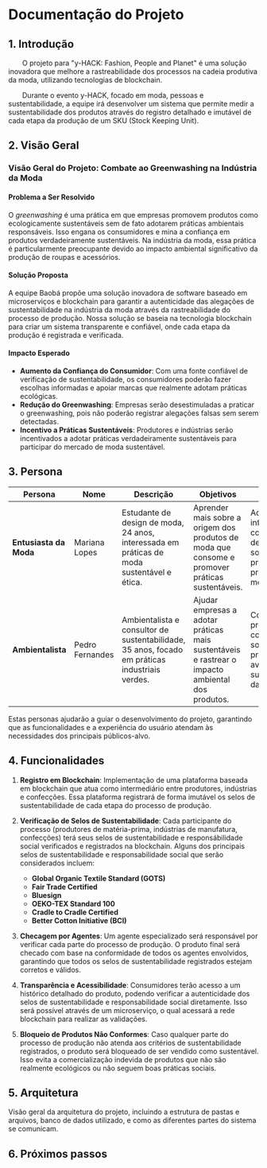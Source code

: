 # Documentação do Projeto

## 1. Introdução
&emsp;&emsp;O projeto para "y-HACK: Fashion, People and Planet" é uma solução inovadora que melhore a rastreabilidade dos processos na cadeia produtiva da moda, utilizando tecnologias de blockchain.

&emsp;&emsp;Durante o evento y-HACK, focado em moda, pessoas e sustentabilidade, a equipe irá desenvolver um sistema que permite medir a sustentabilidade dos produtos através do registro detalhado e imutável de cada etapa da produção de um SKU (Stock Keeping Unit).

## 2. Visão Geral
### Visão Geral do Projeto: Combate ao Greenwashing na Indústria da Moda

#### Problema a Ser Resolvido
O _greenwashing_ é uma prática em que empresas promovem produtos como ecologicamente sustentáveis sem de fato adotarem práticas ambientais responsáveis. Isso engana os consumidores e mina a confiança em produtos verdadeiramente sustentáveis. Na indústria da moda, essa prática é particularmente preocupante devido ao impacto ambiental significativo da produção de roupas e acessórios.

#### Solução Proposta
A equipe Baobá propõe uma solução inovadora de software baseado em microserviços e blockchain para garantir a autenticidade das alegações de sustentabilidade na indústria da moda através da rastreabilidade do processo de produção. Nossa solução se baseia na tecnologia blockchain para criar um sistema transparente e confiável, onde cada etapa da produção é registrada e verificada.

#### Impacto Esperado
- **Aumento da Confiança do Consumidor**: Com uma fonte confiável de verificação de sustentabilidade, os consumidores poderão fazer escolhas informadas e apoiar marcas que realmente adotam práticas ecológicas.
- **Redução do Greenwashing**: Empresas serão desestimuladas a praticar o greenwashing, pois não poderão registrar alegações falsas sem serem detectadas.
- **Incentivo a Práticas Sustentáveis**: Produtores e indústrias serão incentivados a adotar práticas verdadeiramente sustentáveis para participar do mercado de moda sustentável.



## 3. Persona

| **Persona**            | **Nome**            | **Descrição**                                                                                   | **Objetivos**                                                                                      | **Desafios**                                                                                                | **Necessidades**                                                                                               |
|------------------------|---------------------|-------------------------------------------------------------------------------------------------|----------------------------------------------------------------------------------------------------|--------------------------------------------------------------------------------------------------------------|----------------------------------------------------------------------------------------------------------------|
| **Entusiasta da Moda** | Mariana Lopes       | Estudante de design de moda, 24 anos, interessada em práticas de moda sustentável e ética.      | Aprender mais sobre a origem dos produtos de moda que consome e promover práticas sustentáveis.    | Acessar informações confiáveis e detalhadas sobre a cadeia produtiva dos produtos de moda.                   | Ferramentas que permitam a visualização fácil e detalhada da rastreabilidade e sustentabilidade dos produtos.  |
| **Ambientalista**      | Pedro Fernandes     | Ambientalista e consultor de sustentabilidade, 35 anos, focado em práticas industriais verdes. | Ajudar empresas a adotar práticas mais sustentáveis e rastrear o impacto ambiental dos produtos.  | Coletar dados precisos e confiáveis sobre a cadeia produtiva para avaliar a sustentabilidade das operações. | Acesso a dados completos e imutáveis sobre a produção e rastreamento de SKUs, integrados com relatórios e análises. |

Estas personas ajudarão a guiar o desenvolvimento do projeto, garantindo que as funcionalidades e a experiência do usuário atendam às necessidades dos principais públicos-alvo.


## 4. Funcionalidades
1. **Registro em Blockchain**: Implementação de uma plataforma baseada em blockchain que atua como intermediário entre produtores, indústrias e confecções. Essa plataforma registrará de forma imutável os selos de sustentabilidade de cada etapa do processo de produção.

2. **Verificação de Selos de Sustentabilidade**: Cada participante do processo (produtores de matéria-prima, indústrias de manufatura, confecções) terá seus selos de sustentabilidade e responsábilidade social verificados e registrados na blockchain. Alguns dos principais selos de sustentabilidade e responsabilidade social que serão considerados incluem:
   - **Global Organic Textile Standard (GOTS)**
   - **Fair Trade Certified**
   - **Bluesign**
   - **OEKO-TEX Standard 100**
   - **Cradle to Cradle Certified**
   - **Better Cotton Initiative (BCI)**

3. **Checagem por Agentes**: Um agente especializado será responsável por verificar cada parte do processo de produção. O produto final será checado com base na conformidade de todos os agentes envolvidos, garantindo que todos os selos de sustentabilidade registrados estejam corretos e válidos.

4. **Transparência e Acessibilidade**: Consumidores terão acesso a um histórico detalhado do produto, podendo verificar a autenticidade dos selos de sustentabilidade e responsabilidade social diretamente. Isso será possível através de um microserviço, o qual acessará a rede blockchain para realizar as validações.

5. **Bloqueio de Produtos Não Conformes**: Caso qualquer parte do processo de produção não atenda aos critérios de sustentabilidade registrados, o produto será bloqueado de ser vendido como sustentável. Isso evita a comercialização indevida de produtos que não são realmente ecológicos ou não seguem boas práticas sociais.

## 5. Arquitetura
Visão geral da arquitetura do projeto, incluindo a estrutura de pastas e arquivos, banco de dados utilizado, e como as diferentes partes do sistema se comunicam.


## 6. Próximos passos

